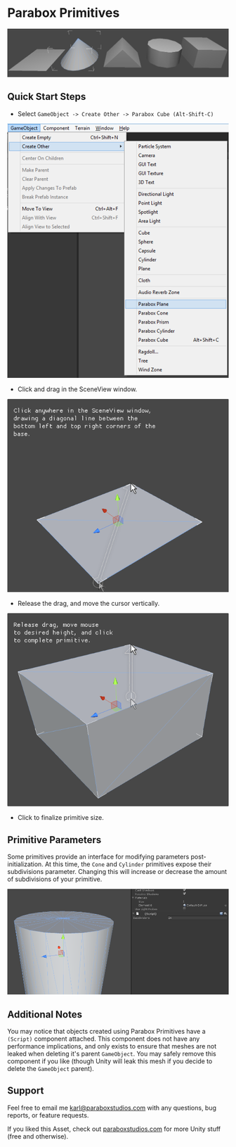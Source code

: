 # Parabox Primitives

![](Shapes.PNG)

## Quick Start Steps

- Select `GameObject -> Create Other -> Parabox Cube (Alt-Shift-C)`

![](Menu.png)

- Click and drag in the SceneView window.

![](Base.png)

- Release the drag, and move the cursor vertically.

![](Height.png)

- Click to finalize primitive size.


## Primitive Parameters

Some primitives provide an interface for modifying parameters post-initialization.  At this time, the `Cone` and `Cylinder` primitives expose their subdivisions parameter.  Changing this will increase or decrease the amount of subdivisions of your primitive.

![](Subdivisions.png)

## Additional Notes

You may notice that objects created using Parabox Primitives have a `(Script)` component attached.  This component does not have any performance implications, and only exists to ensure that meshes are not leaked when deleting it's parent `GameObject`.  You may safely remove this component if you like (though Unity will leak this mesh if you decide to delete the `GameObject` parent).


## Support

Feel free to email me [karl@paraboxstudios.com](mailto:karl@paraboxstudios.com) with any questions, bug reports, or feature requests. 

If you liked this Asset, check out [paraboxstudios.com](paraboxstudios.com) for more Unity stuff (free and otherwise).
